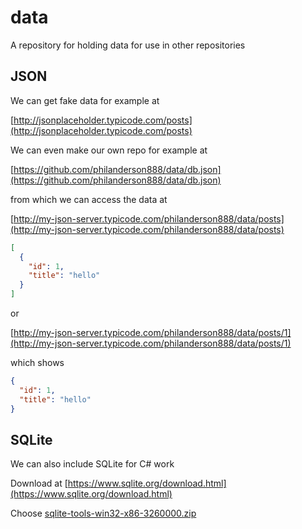 # data

A repository for holding data for use in other repositories

## JSON

We can get fake data for example at

[http://jsonplaceholder.typicode.com/posts](http://jsonplaceholder.typicode.com/posts)

We can even make our own repo for example at

[https://github.com/philanderson888/data/db.json](https://github.com/philanderson888/data/db.json)

from which we can access the data at

[http://my-json-server.typicode.com/philanderson888/data/posts](http://my-json-server.typicode.com/philanderson888/data/posts)

```json
[
  {
    "id": 1,
    "title": "hello"
  }
]
```

or 

[http://my-json-server.typicode.com/philanderson888/data/posts/1](http://my-json-server.typicode.com/philanderson888/data/posts/1)

which shows

```json
{
  "id": 1,
  "title": "hello"
}
```

## SQLite

We can also include SQLite for C# work

Download at [https://www.sqlite.org/download.html](https://www.sqlite.org/download.html)

Choose [sqlite-tools-win32-x86-3260000.zip](sqlite-tools-win32-x86-3260000.zip)

